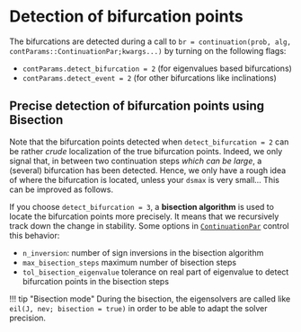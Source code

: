 # Detection of bifurcation points

The bifurcations are detected during a call to `br = continuation(prob, alg, contParams::ContinuationPar;kwargs...)` by turning on the following flags:

- `contParams.detect_bifurcation = 2` (for eigenvalues based bifurcations)
- `contParams.detect_event = 2` (for other bifurcations like inclinations)
    
## Precise detection of bifurcation points using Bisection    

Note that the bifurcation points detected when `detect_bifurcation = 2` can be rather *crude*  localization of the true bifurcation points. Indeed, we only signal that, in between two continuation steps *which can be large*, a (several) bifurcation has been detected. Hence, we only have a rough idea of where the bifurcation is located, unless your `dsmax` is very small... This can be improved as follows.

If you choose `detect_bifurcation = 3`, a **bisection algorithm** is used to locate the bifurcation points more precisely. It means that we recursively track down the change in stability. Some options in [`ContinuationPar`](@ref) control this behavior:

- `n_inversion`: number of sign inversions in the bisection algorithm
- `max_bisection_steps` maximum number of bisection steps
- `tol_bisection_eigenvalue` tolerance on real part of eigenvalue to detect bifurcation points in the bisection steps

!!! tip "Bisection mode"
    During the bisection, the eigensolvers are called like `eil(J, nev; bisection = true)` in order to be able to adapt the solver precision.
